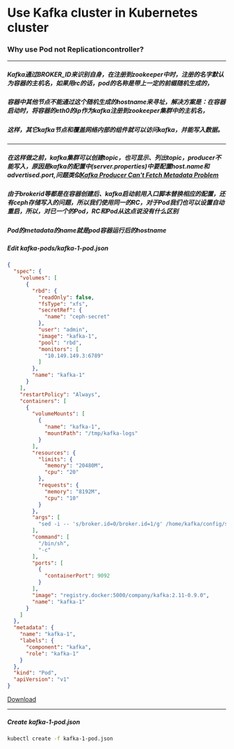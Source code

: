 Use Kafka cluster in Kubernetes cluster
================

### Why use Pod not Replicationcontroller?
----
##### Kafka通过BROKER_ID来识别自身，在注册到zookeeper中时，注册的名字默认为容器的主机名，如果用rc的话，pod的名称是带上一定的前缀随机生成的，
##### 容器中其他节点不能通过这个随机生成的hostname来寻址，解决方案是：在容器启动时，将容器的eth0的ip作为kafka注册到zookeeper集群中的主机名，
##### 这样，其它kafka节点和覆盖网络内部的组件就可以访问kafka，并能写入数据。
---- 
##### 在这样做之前，kafka集群可以创建topic，也可显示、列出topic，producer不能写入，原因是kafka的配置中(server.properties)中要配置host.name和advertised.port,问题类似[Kafka Producer Can't Fetch Metadata Problem](stackoverflow.com/questions/30606447/kafka-consumer-fetching-metadata-for-topics-failed)
##### 由于brokerid等都是在容器创建后、kafka启动前用入口脚本替换相应的配置，还有ceph存储写入的问题，所以我们使用同一的RC，对于Pod我们也可以设置自动重启，所以，对已一个的Pod，RC和Pod从这点说没有什么区别
##### Pod的metadata的name就是pod容器运行后的hostname

##### Edit kafka-pods/kafka-1-pod.json
```json
{
  "spec": {
    "volumes": [
      {
        "rbd": {
          "readOnly": false,
          "fsType": "xfs",
          "secretRef": {
            "name": "ceph-secret"
          },
          "user": "admin",
          "image": "kafka-1",
          "pool": "rbd",
          "monitors": [
            "10.149.149.3:6789"
          ]
        },
        "name": "kafka-1"
      }
    ],
    "restartPolicy": "Always",
    "containers": [
      {
        "volumeMounts": [
          {
            "name": "kafka-1",
            "mountPath": "/tmp/kafka-logs"
          }
        ],
        "resources": {
          "limits": {
            "memory": "20480M",
            "cpu": "20"
          },
          "requests": {
            "memory": "8192M",
            "cpu": "10"
          }
        },
        "args": [
          "sed -i -- 's/broker.id=0/broker.id=1/g' /home/kafka/config/server.properties &&  IP=`ifconfig eth0 |  grep 'inet addr:' | awk -F ':' '{print $2}' | awk '{print $1}'` && echo $IP &&  sed -i -- \"s/host.name=KAFKA/host.name=$IP/g\" /home/kafka/config/server.properties && sed -i -- 's/advertised.port=KAFKA/advertised.port=9092/g' /home/kafka/config/server.properties && sed -i -- 's/num.network.threads=3/num.network.threads=10/g' /home/kafka/config/server.properties && sed -i -- 's/num.io.threads=8/num.io.threads=20/g' /home/kafka/config/server.properties && sed -i -- 's/zookeeper.connect=localhost:2181/zookeeper.connect=zookeeper-1:2181,zookeeper-2:2181,zookeeper-3:2181,zookeeper-4:2181,zookeeper-5:2181/g' /home//kafka/config/server.properties && /home/kafka/bin/kafka-server-start.sh /home/kafka/config/server.properties "
        ],
        "command": [
          "/bin/sh",
          "-c"
        ],
        "ports": [
          {
            "containerPort": 9092
          }
        ],
        "image": "registry.docker:5000/company/kafka:2.11-0.9.0",
        "name": "kafka-1"
      }
    ]
  },
  "metadata": {
    "name": "kafka-1",
    "labels": {
      "component": "kafka",
      "role": "kafka-1"
    }
  },
  "kind": "Pod",
  "apiVersion": "v1"
}
```
[Download]("kafka-pods/kafka-1-pod.json")

---------
##### Create kafka-1-pod.json
```bash
kubectl create -f kafka-1-pod.json
```
